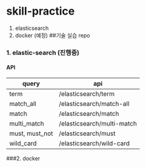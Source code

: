 # skill-practice
1. elasticsearch
2. docker (예정)
##기술 실습 repo
### 1. elastic-search (진행중)
#### API
| query | api |
|------------------|----------------|
| term   | /elasticsearch/term |
| match_all   | /elasticsearch/match-all |
| match   | /elasticsearch/match |
| multi_match   |/elasticsearch/multi-match |
| must, must_not   | /elasticsearch/must |
| wild_card   | /elasticsearch/wild-card |



###2. docker


